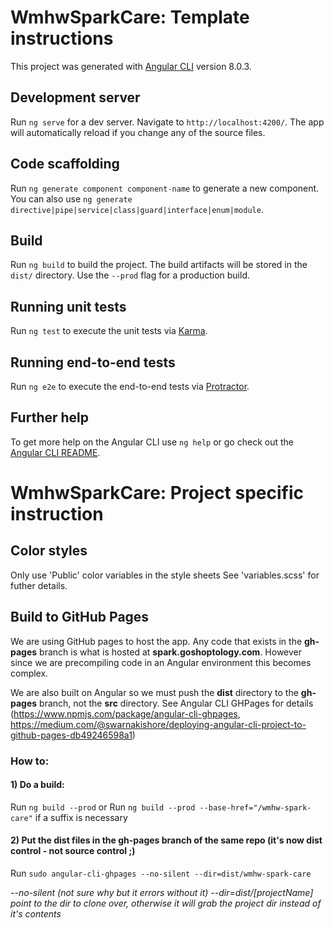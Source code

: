 # WmhwSparkCare: Template instructions

This project was generated with [Angular CLI](https://github.com/angular/angular-cli) version 8.0.3.

## Development server

Run `ng serve` for a dev server. Navigate to `http://localhost:4200/`. The app will automatically reload if you change any of the source files.

## Code scaffolding

Run `ng generate component component-name` to generate a new component. You can also use `ng generate directive|pipe|service|class|guard|interface|enum|module`.

## Build

Run `ng build` to build the project. The build artifacts will be stored in the `dist/` directory. Use the `--prod` flag for a production build.

## Running unit tests

Run `ng test` to execute the unit tests via [Karma](https://karma-runner.github.io).

## Running end-to-end tests

Run `ng e2e` to execute the end-to-end tests via [Protractor](http://www.protractortest.org/).

## Further help

To get more help on the Angular CLI use `ng help` or go check out the [Angular CLI README](https://github.com/angular/angular-cli/blob/master/README.md).

# WmhwSparkCare: Project specific instruction

## Color styles

Only use 'Public' color variables in the style sheets
See 'variables.scss' for futher details.  

## Build to GitHub Pages

We are using GitHub pages to host the app. Any code that exists in the __gh-pages__ branch is what is hosted at __spark.goshoptology.com__. However since we are precompiling code in an Angular environment this becomes complex.

We are also built on Angular so we must push the __dist__ directory to the __gh-pages__ branch, not the __src__ directory. See Angular CLI GHPages for details (https://www.npmjs.com/package/angular-cli-ghpages, https://medium.com/@swarnakishore/deploying-angular-cli-project-to-github-pages-db49246598a1)

### How to:

#### 1) Do a build:
Run `ng build --prod`
or
Run `ng build --prod --base-href="/wmhw-spark-care"` if a suffix is necessary

#### 2) Put the dist files in the gh-pages branch of the same repo (it's now dist control - not source control ;)
Run `sudo angular-cli-ghpages --no-silent --dir=dist/wmhw-spark-care`

  *--no-silent (not sure why but it errors without it)*
  *--dir=dist/[projectName] point to the dir to clone over, otherwise it will grab the project dir instead of it's contents*
